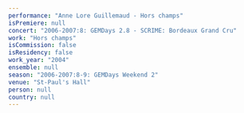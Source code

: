```yaml
---
performance: "Anne Lore Guillemaud - Hors champs"
isPremiere: null
concert: "2006-2007:8: GEMDays 2.8 - SCRIME: Bordeaux Grand Cru"
work: "Hors champs"
isCommission: false
isResidency: false
work_year: "2004"
ensemble: null
season: "2006-2007:8-9: GEMDays Weekend 2"
venue: "St-Paul's Hall"
person: null
country: null
---
```


